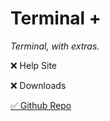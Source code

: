 # Terminal +

*Terminal, with extras.*

❌ Help Site

❌ Downloads

[✅ Github Repo](https://github.com/GloriousGlider8/TerminalPlus "Github Repo for: Terminal +")
